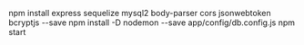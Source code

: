 npm install express sequelize mysql2 body-parser cors jsonwebtoken bcryptjs --save
npm install -D nodemon --save
app/config/db.config.js
npm start
